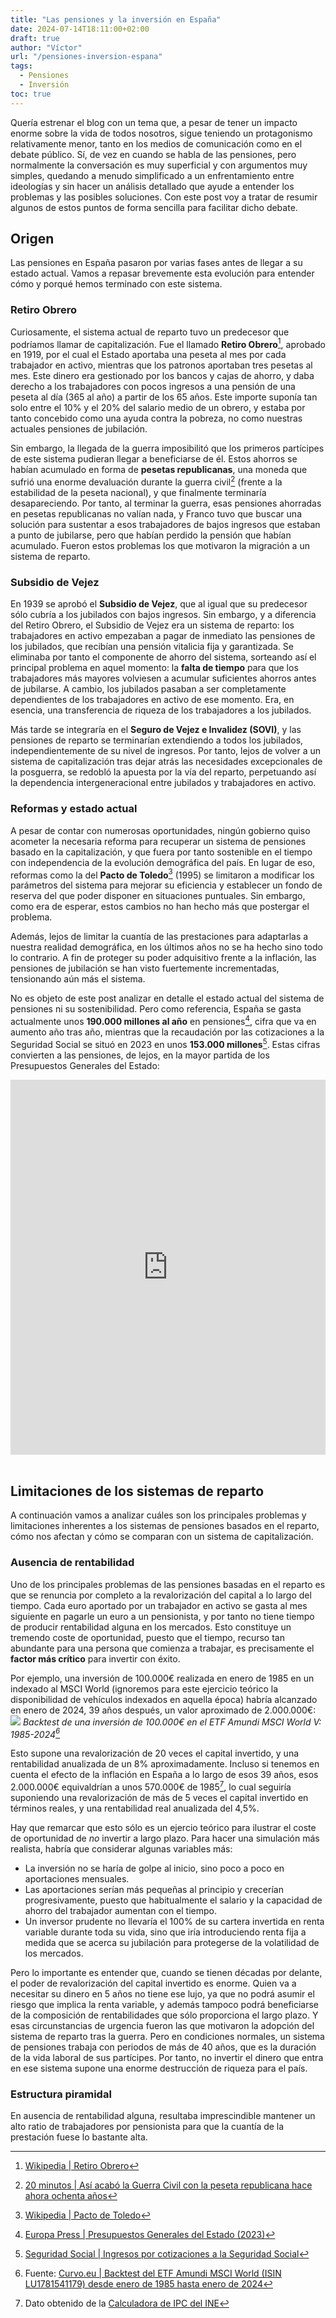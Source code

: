 ```yaml
---
title: "Las pensiones y la inversión en España"
date: 2024-07-14T18:11:00+02:00
draft: true
author: "Víctor"
url: "/pensiones-inversion-espana"
tags:
  - Pensiones
  - Inversión
toc: true
---
```


Quería estrenar el blog con un tema que, a pesar de tener un impacto enorme sobre la vida de todos nosotros, sigue teniendo un protagonismo relativamente menor, tanto en los medios de comunicación como en el debate público. Sí, de vez en cuando se habla de las pensiones, pero normalmente la conversación es muy superficial y con argumentos muy simples, quedando a menudo simplificado a un enfrentamiento entre ideologías y sin hacer un análisis detallado que ayude a entender los problemas y las posibles soluciones. Con este post voy a tratar de resumir algunos de estos puntos de forma sencilla para facilitar dicho debate.

## Origen

Las pensiones en España pasaron por varias fases antes de llegar a su estado actual. Vamos a repasar brevemente esta evolución para entender cómo y porqué hemos terminado con este sistema.

### Retiro Obrero

Curiosamente, el sistema actual de reparto tuvo un predecesor que podríamos llamar de capitalización. Fue el llamado **Retiro Obrero**[^1], aprobado en 1919, por el cual el Estado aportaba una peseta al mes por cada trabajador en activo, mientras que los patronos aportaban tres pesetas al mes. Este dinero era gestionado por los bancos y cajas de ahorro, y daba derecho a los trabajadores con pocos ingresos a una pensión de una peseta al día (365 al año) a partir de los 65 años. Este importe suponía tan solo entre el 10% y el 20% del salario medio de un obrero, y estaba por tanto concebido como una ayuda contra la pobreza, no como nuestras actuales pensiones de jubilación.

Sin embargo, la llegada de la guerra imposibilitó que los primeros partícipes de este sistema pudieran llegar a beneficiarse de él. Estos ahorros se habían acumulado en forma de **pesetas republicanas**, una moneda que sufrió una enorme devaluación durante la guerra civil[^2] (frente a la estabilidad de la peseta nacional), y que finalmente terminaría desapareciendo. Por tanto, al terminar la guerra, esas pensiones ahorradas en pesetas republicanas no valían nada, y Franco tuvo que buscar una solución para sustentar a esos trabajadores de bajos ingresos que estaban a punto de jubilarse, pero que habían perdido la pensión que habían acumulado. Fueron estos problemas los que motivaron la migración a un sistema de reparto.

### Subsidio de Vejez

En 1939 se aprobó el **Subsidio de Vejez**, que al igual que su predecesor sólo cubría a los jubilados con bajos ingresos. Sin embargo, y a diferencia del Retiro Obrero, el Subsidio de Vejez era un sistema de reparto: los trabajadores en activo empezaban a pagar de inmediato las pensiones de los jubilados, que recibían una pensión vitalicia fija y garantizada. Se eliminaba por tanto el componente de ahorro del sistema, sorteando así el principal problema en aquel momento: la **falta de tiempo** para que los trabajadores más mayores volviesen a acumular suficientes ahorros antes de jubilarse. A cambio, los jubilados pasaban a ser completamente dependientes de los trabajadores en activo de ese momento. Era, en esencia, una transferencia de riqueza de los trabajadores a los jubilados.

Más tarde se integraría en el **Seguro de Vejez e Invalidez (SOVI)**, y las pensiones de reparto se terminarían extendiendo a todos los jubilados, independientemente de su nivel de ingresos. Por tanto, lejos de volver a un sistema de capitalización tras dejar atrás las necesidades excepcionales de la posguerra, se redobló la apuesta por la vía del reparto, perpetuando así la dependencia intergeneracional entre jubilados y trabajadores en activo.

### Reformas y estado actual

A pesar de contar con numerosas oportunidades, ningún gobierno quiso acometer la necesaria reforma para recuperar un sistema de pensiones basado en la capitalización, y que fuera por tanto sostenible en el tiempo con independencia de la evolución demográfica del país. En lugar de eso, reformas como la del **Pacto de Toledo**[^3] (1995) se limitaron a modificar los parámetros del sistema para mejorar su eficiencia y establecer un fondo de reserva del que poder disponer en situaciones puntuales. Sin embargo, como era de esperar, estos cambios no han hecho más que postergar el problema.

Además, lejos de limitar la cuantía de las prestaciones para adaptarlas a nuestra realidad demográfica, en los últimos años no se ha hecho sino todo lo contrario. A fin de proteger su poder adquisitivo frente a la inflación, las pensiones de jubilación se han visto fuertemente incrementadas, tensionando aún más el sistema.

No es objeto de este post analizar en detalle el estado actual del sistema de pensiones ni su sostenibilidad. Pero como referencia, España se gasta actualmente unos **190.000 millones al año** en pensiones[^4], cifra que va en aumento año tras año, mientras que la recaudación por las cotizaciones a la Seguridad Social se situó en 2023 en unos **153.000 millones**[^5]. Estas cifras convierten a las pensiones, de lejos, en la mayor partida de los Presupuestos Generales del Estado:

<iframe src='https://flo.uri.sh/visualisation/7466820/embed' title='Interactive or visual content' class='flourish-embed-iframe' frameborder='0' scrolling='no' style='width:100%;height:600px;' sandbox='allow-same-origin allow-forms allow-scripts allow-downloads allow-popups allow-popups-to-escape-sandbox allow-top-navigation-by-user-activation'></iframe>
<br><br>

## Limitaciones de los sistemas de reparto

A continuación vamos a analizar cuáles son los principales problemas y limitaciones inherentes a los sistemas de pensiones basados en el reparto, cómo nos afectan y cómo se comparan con un sistema de capitalización.

### Ausencia de rentabilidad

Uno de los principales problemas de las pensiones basadas en el reparto es que se renuncia por completo a la revalorización del capital a lo largo del tiempo. Cada euro aportado por un trabajador en activo se gasta al mes siguiente en pagarle un euro a un pensionista, y por tanto no tiene tiempo de producir rentabilidad alguna en los mercados. Esto constituye un tremendo coste de oportunidad, puesto que el tiempo, recurso tan abundante para una persona que comienza a trabajar, es precisamente el **factor más crítico** para invertir con éxito.

Por ejemplo, una inversión de 100.000€ realizada en enero de 1985 en un indexado al MSCI World (ignoremos para este ejercicio teórico la disponibilidad de vehículos indexados en aquella época) habría alcanzado en enero de 2024, 39 años después, un valor aproximado de 2.000.000€:
![](../assets/MSCI_World_1985-2024.png)
*Backtest de una inversión de 100.000€ en el ETF Amundi MSCI World V: 1985-2024[^7]*

Esto supone una revalorización de 20 veces el capital invertido, y una rentabilidad anualizada de un 8% aproximadamente. Incluso si tenemos en cuenta el efecto de la inflación en España a lo largo de esos 39 años, esos 2.000.000€ equivaldrían a unos 570.000€ de 1985[^8], lo cual seguiría suponiendo una revalorización de más de 5 veces el capital invertido en términos reales, y una rentabilidad real anualizada del 4,5%.

Hay que remarcar que esto sólo es un ejercio teórico para ilustrar el coste de oportunidad de *no* invertir a largo plazo. Para hacer una simulación más realista, habría que considerar algunas variables más:
* La inversión no se haría de golpe al inicio, sino poco a poco en aportaciones mensuales.
* Las aportaciones serían más pequeñas al principio y crecerían progresivamente, puesto que habitualmente el salario y la capacidad de ahorro del trabajador aumentan con el tiempo.
* Un inversor prudente no llevaría el 100% de su cartera invertida en renta variable durante toda su vida, sino que iría introduciendo renta fija a medida que se acerca su jubilación para protegerse de la volatilidad de los mercados.

Pero lo importante es entender que, cuando se tienen décadas por delante, el poder de revalorización del capital invertido es enorme. Quien va a necesitar su dinero en 5 años no tiene ese lujo, ya que no podrá asumir el riesgo que implica la renta variable, y además tampoco podrá beneficiarse de la composición de rentabilidades que sólo proporciona el largo plazo. Y esas circunstancias de urgencia fueron las que motivaron la adopción del sistema de reparto tras la guerra. Pero en condiciones normales, un sistema de pensiones trabaja con periodos de más de 40 años, que es la duración de la vida laboral de sus partícipes. Por tanto, no invertir el dinero que entra en ese sistema supone una enorme destrucción de riqueza para el país.

### Estructura piramidal

En ausencia de rentabilidad alguna, resultaba imprescindible mantener un alto ratio de trabajadores por pensionista para que la cuantía de la prestación fuese lo bastante alta.

[^1]: [Wikipedia | Retiro Obrero](https://es.wikipedia.org/wiki/Retiro_Obrero)
[^2]: [20 minutos | Así acabó la Guerra Civil con la peseta republicana hace ahora ochenta años](https://www.20minutos.es/lainformacion/economia-y-finanzas/asi-acabo-guerra-civil-con-peseta-republicana-hace-ahora-ochenta-anos-5368503/)
[^3]: [Wikipedia | Pacto de Toledo](https://es.wikipedia.org/wiki/Pacto_de_Toledo)
[^4]: [Europa Press | Presupuestos Generales del Estado (2023)](https://www.europapress.es/economia/noticia-presupuestos-generales-estado-2023-politicas-dedicara-mas-gasto-cuales-menos-20221004180420.html)
[^5]: [Seguridad Social | Ingresos por cotizaciones a la Seguridad Social](https://revista.seg-social.es/-/los-ingresos-por-cotizaciones-crecen-un-10-por-ciento-en-2023)
[^6]: [20 minutos | Evolución del gasto mensual en pensiones](https://www.20minutos.es/lainformacion/economia/-gasto-pensiones-crece-un-11-respecto-ano-pasado-supone-ya-12-000-millones-mes-5176007/)
[^7]: Fuente: [Curvo.eu | Backtest del ETF Amundi MSCI World (ISIN LU1781541179) desde enero de 1985 hasta enero de 2024](https://curvo.eu/backtest/es/cartera/benchmark-global-100-rv--NoIgQgpgdgxgFgWwIYCcDWACA4gGwPYBGSOGAjAAzkCkGASgGogA0woAMgKqkDsAHKQFYALKR4BOZqQC6MoA?config=%7B%22investmentPatterns%22%3A%5B%5B%22one-off%22%2C100000%5D%5D%2C%22periodStart%22%3A%221985-01%22%2C%22periodEnd%22%3A%222024-01%22%7D)
[^8]: Dato obtenido de la [Calculadora de IPC del INE](https://www.ine.es/calcula/)